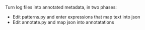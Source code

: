 Turn log files into annotated metadata, in two phases:

* Edit patterns.py and enter expressions that map text into json
* Edit annotate.py and map json into annotatations
